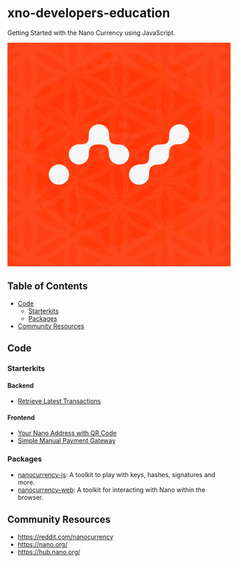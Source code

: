 # xno-developers-education

Getting Started with the Nano Currency using JavaScript.

![alt text](readme.png)

## Table of Contents
 - [Code](#code)
   - [Starterkits](#starterkits)
   - [Packages](#packages)
 - [Community Resources](#community-resources)


## Code
### Starterkits
#### Backend
- [Retrieve Latest Transactions](https://github.com/neil-yoga/nano-backend-pull-example)

#### Frontend
- [Your Nano Address with QR Code](https://github.com/neil-yoga/nano-qrcode-starter)
- [Simple Manual Payment Gateway](https://github.com/neil-yoga/nano-checkout-vuejs-starter.html) 

### Packages
- [nanocurrency-js](https://github.com/marvinroger/nanocurrency-js): A toolkit to play with keys, hashes, signatures and more.
- [nanocurrency-web](https://github.com/numsu/nanocurrency-web-js): A toolkit for interacting with Nano within the browser.

## Community Resources
- https://reddit.com/nanocurrency
- https://nano.org/
- https://hub.nano.org/
